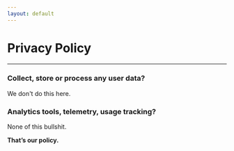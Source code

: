 ```yaml
---
layout: default
---
```

# Privacy Policy
* * *

### Collect, store or process any user data?

We don't do this here.

### Analytics tools, telemetry, usage tracking?

None of this bullshit.

<strong>That’s our policy.</strong>
